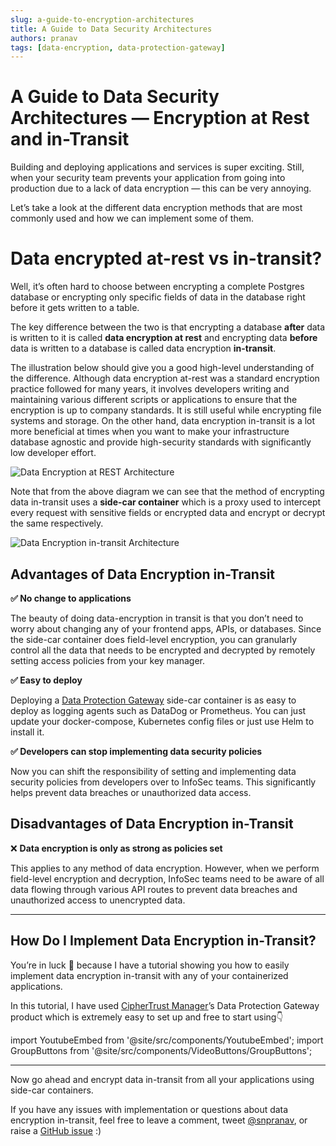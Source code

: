```yaml
---
slug: a-guide-to-encryption-architectures
title: A Guide to Data Security Architectures
authors: pranav
tags: [data-encryption, data-protection-gateway]
---
```


# A Guide to Data Security Architectures — Encryption at Rest and in-Transit

Building and deploying applications and services is super exciting. Still, when your security team prevents your application from going into production due to a lack of data encryption — this can be very annoying.

Let’s take a look at the different data encryption methods that are most commonly used and how we can implement some of them.

Data encrypted at-rest vs in-transit?
=====================================

Well, it’s often hard to choose between encrypting a complete Postgres database or encrypting only specific fields of data in the database right before it gets written to a table.

The key difference between the two is that encrypting a database **after** data is written to it is called **data encryption at rest** and encrypting data **before** data is written to a database is called data encryption **in-transit**.

The illustration below should give you a good high-level understanding of the difference. Although data encryption at-rest was a standard encryption practice followed for many years, it involves developers writing and maintaining various different scripts or applications to ensure that the encryption is up to company standards. It is still useful while encrypting file systems and storage. On the other hand, data encryption in-transit is a lot more beneficial at times when you want to make your infrastructure database agnostic and provide high-security standards with significantly low developer effort.

![Data Encryption at REST Architecture](https://miro.medium.com/max/720/1*7sOyc7n62Mxsq0cfKsLL0Q.png)

Note that from the above diagram we can see that the method of encrypting data in-transit uses a **side-car container** which is a proxy used to intercept every request with sensitive fields or encrypted data and encrypt or decrypt the same respectively.

![Data Encryption in-transit Architecture](https://miro.medium.com/max/720/1*9PC9Nv4j_L2LIoWsR4ZIeg.png)

Advantages of Data Encryption in-Transit
----------------------------------------

**✅ No change to applications**

The beauty of doing data-encryption in transit is that you don’t need to worry about changing any of your frontend apps, APIs, or databases. Since the side-car container does field-level encryption, you can granularly control all the data that needs to be encrypted and decrypted by remotely setting access policies from your key manager.

**✅ Easy to deploy**

Deploying a [Data Protection Gateway](https://cpl.thalesgroup.com/encryption/ciphertrust-data-protection-gateway) side-car container is as easy to deploy as logging agents such as DataDog or Prometheus. You can just update your docker-compose, Kubernetes config files or just use Helm to install it.

**✅ Developers can stop implementing data security policies**

Now you can shift the responsibility of setting and implementing data security policies from developers over to InfoSec teams. This significantly helps prevent data breaches or unauthorized data access.

Disadvantages of Data Encryption in-Transit
-------------------------------------------

❌ **Data encryption is only as strong as policies set**

This applies to any method of data encryption. However, when we perform field-level encryption and decryption, InfoSec teams need to be aware of all data flowing through various API routes to prevent data breaches and unauthorized access to unencrypted data.

---

How Do I Implement Data Encryption in-Transit?
----------------------------------------------

You’re in luck 🙌 because I have a tutorial showing you how to easily implement data encryption in-transit with any of your containerized applications.

In this tutorial, I have used [CipherTrust Manager](https://ciphertrust.io/)’s Data Protection Gateway product which is extremely easy to set up and free to start using👇

import YoutubeEmbed from '@site/src/components/YoutubeEmbed';
import GroupButtons from '@site/src/components/VideoButtons/GroupButtons';

<YoutubeEmbed embedId="EJun5McPRGY" />
<GroupButtons href="https://github.com/snpranav/data-encryption-in-transit-demo" demourl="https://main-yak.sneakpeak.dev/" />

---

Now go ahead and encrypt data in-transit from all your applications using side-car containers.

If you have any issues with implementation or questions about data encryption in-transit, feel free to leave a comment, tweet [@snpranav](https://twitter.com/snpranav), or raise a [GitHub issue](https://github.com/snpranav/data-encryption-in-transit-demo/issues/new) :)